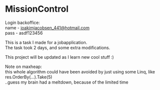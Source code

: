 # MissionControl  
  
Login backoffice:  
name - joakimjacobsen_441@hotmail.com  
pass - asdf123456  
  
  
This is a task I made for a jobapplication.  
The task took 2 days, and some extra modifications.  
  
This project will be updated as I learn new cool stuff :)  
  
Note on maxheap:  
this whole algorithm could have been avoided by just using some Linq, like res.OrderBy(...).Take(5)  
..guess my brain had a meltdown, because of the limited time